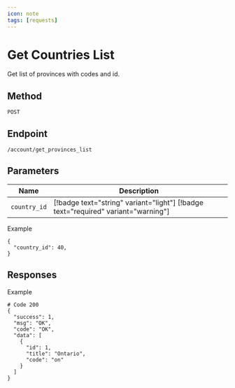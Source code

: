 ```yaml
---
icon: note
tags: [requests]
---
```

# Get Countries List
Get list of provinces with codes and id.

## Method
`POST`

## Endpoint
`/account/get_provinces_list`

## Parameters
| Name| Description |
| --- | --- |
|`country_id`| [!badge text="string" variant="light"] [!badge text="required" variant="warning"] 

Example
```
{
  "country_id": 40,
}
```


## Responses

Example
```
# Code 200
{
  "success": 1,
  "msg": "OK",
  "code": "OK",
  "data": [
    {
      "id": 1,
      "title": "Ontario",
      "code": "on"
    }
  ]
}
```

